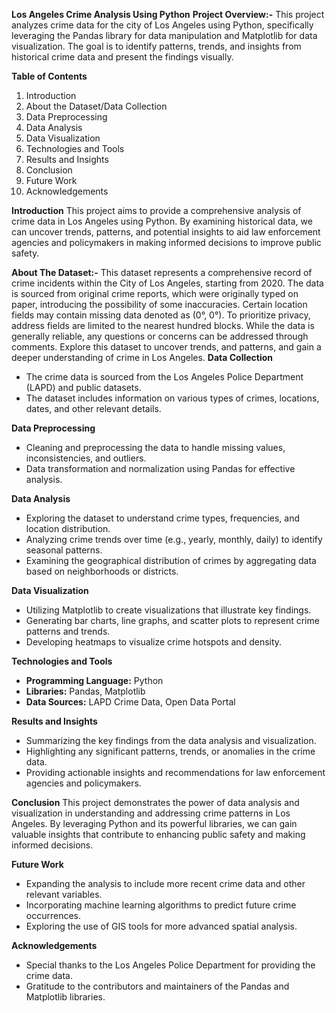 **Los Angeles Crime Analysis Using Python**
**Project Overview:-**
This project analyzes crime data for the city of Los Angeles using Python, specifically leveraging the Pandas library for data manipulation 
and Matplotlib for data visualization. The goal is to identify patterns, trends, and insights from historical crime data and present the findings visually.

**Table of Contents**
1. Introduction
2. About the Dataset/Data Collection
3. Data Preprocessing
4. Data Analysis
5. Data Visualization
6. Technologies and Tools
7. Results and Insights
8. Conclusion
9. Future Work
10. Acknowledgements

**Introduction**
This project aims to provide a comprehensive analysis of crime data in Los Angeles using Python. 
By examining historical data, we can uncover trends, patterns, and potential insights to aid law enforcement agencies 
and policymakers in making informed decisions to improve public safety.

**About The Dataset:-**
This dataset represents a comprehensive record of crime incidents within the City of Los Angeles, starting from 2020. The data is sourced from original crime reports, which were originally typed on paper, introducing the possibility of some inaccuracies. Certain location fields may contain missing data denoted as (0°, 0°). To prioritize privacy, address fields are limited to the nearest hundred blocks. While the data is generally reliable, any questions or concerns can be addressed through comments. Explore this dataset to uncover trends, and patterns, and gain a deeper understanding of crime in Los Angeles.
**Data Collection**
- The crime data is sourced from the Los Angeles Police Department (LAPD) and public datasets.
- The dataset includes information on various types of crimes, locations, dates, and other relevant details.

**Data Preprocessing**
- Cleaning and preprocessing the data to handle missing values, inconsistencies, and outliers.
- Data transformation and normalization using Pandas for effective analysis.

**Data Analysis**
- Exploring the dataset to understand crime types, frequencies, and location distribution.
- Analyzing crime trends over time (e.g., yearly, monthly, daily) to identify seasonal patterns.
- Examining the geographical distribution of crimes by aggregating data based on neighborhoods or districts.

**Data Visualization**
- Utilizing Matplotlib to create visualizations that illustrate key findings.
- Generating bar charts, line graphs, and scatter plots to represent crime patterns and trends.
- Developing heatmaps to visualize crime hotspots and density.

**Technologies and Tools**
- **Programming Language:** Python
- **Libraries:** Pandas, Matplotlib
- **Data Sources:** LAPD Crime Data, Open Data Portal

**Results and Insights**
- Summarizing the key findings from the data analysis and visualization.
- Highlighting any significant patterns, trends, or anomalies in the crime data.
- Providing actionable insights and recommendations for law enforcement agencies and policymakers.

**Conclusion**
This project demonstrates the power of data analysis and visualization in understanding and addressing crime patterns in Los Angeles. 
By leveraging Python and its powerful libraries, we can gain valuable insights that contribute to enhancing public safety and making informed decisions.

**Future Work**
- Expanding the analysis to include more recent crime data and other relevant variables.
- Incorporating machine learning algorithms to predict future crime occurrences.
- Exploring the use of GIS tools for more advanced spatial analysis.

**Acknowledgements**
- Special thanks to the Los Angeles Police Department for providing the crime data.
- Gratitude to the contributors and maintainers of the Pandas and Matplotlib libraries.

